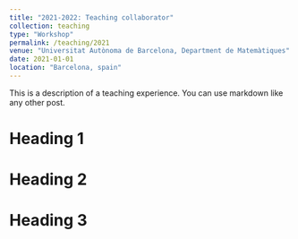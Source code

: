 ```yaml
---
title: "2021-2022: Teaching collaborator"
collection: teaching
type: "Workshop"
permalink: /teaching/2021
venue: "Universitat Autònoma de Barcelona, Department de Matemàtiques"
date: 2021-01-01
location: "Barcelona, spain"
---
```


This is a description of a teaching experience. You can use markdown like any other post.

Heading 1
======

Heading 2
======

Heading 3
======

